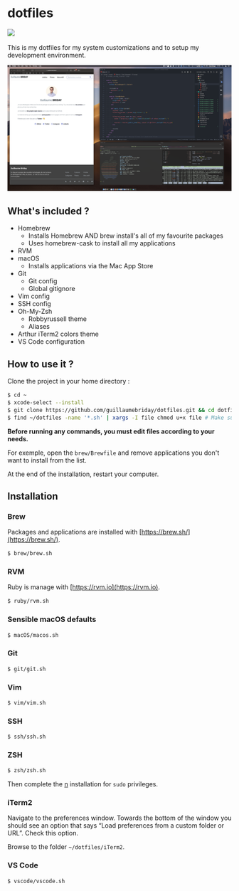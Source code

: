 # dotfiles

![](https://github.com/guillaumebriday/dotfiles/workflows/Lint/badge.svg)

This is my dotfiles for my system customizations and to setup my development environment.

![Screenshot](https://raw.githubusercontent.com/guillaumebriday/dotfiles/master/screenshot.png)

## What's included ?

+ Homebrew
  + Installs Homebrew AND brew install's all of my favourite packages
  + Uses homebrew-cask to install all my applications
+ RVM
+ macOS
  + Installs applications via the Mac App Store
+ Git
  + Git config
  + Global gitignore
+ Vim config
+ SSH config
+ Oh-My-Zsh
  + Robbyrussell theme
  + Aliases
+ Arthur iTerm2 colors theme
+ VS Code configuration

## How to use it ?

Clone the project in your home directory :

```bash
$ cd ~
$ xcode-select --install
$ git clone https://github.com/guillaumebriday/dotfiles.git && cd dotfiles
$ find ~/dotfiles -name '*.sh' | xargs -I file chmod u+x file # Make sure you can execute the scripts
```

**Before running any commands, you must edit files according to your needs.**

For exemple, open the `brew/Brewfile` and remove applications you don't want to install from the list.

At the end of the installation, restart your computer.

## Installation

### Brew

Packages and applications are installed with [https://brew.sh/](https://brew.sh/).

```bash
$ brew/brew.sh
```

### RVM

Ruby is manage with [https://rvm.io](https://rvm.io).

```bash
$ ruby/rvm.sh
```

### Sensible macOS defaults

```bash
$ macOS/macos.sh
```

### Git

```bash
$ git/git.sh
```

### Vim

```bash
$ vim/vim.sh
```

### SSH

```bash
$ ssh/ssh.sh
```

### ZSH

```bash
$ zsh/zsh.sh
```

Then complete the [n](https://github.com/tj/n#installation) installation for `sudo` privileges.

### iTerm2

Navigate to the preferences window. Towards the bottom of the window you should see an option that says “Load preferences from a custom folder or URL”. Check this option.

Browse to the folder `~/dotfiles/iTerm2`.

### VS Code

```bash
$ vscode/vscode.sh
```
